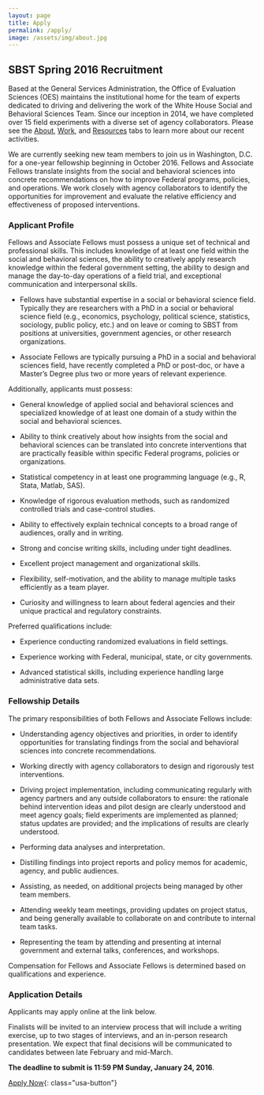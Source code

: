 ```yaml
---
layout: page
title: Apply
permalink: /apply/
image: /assets/img/about.jpg
---
```

## SBST Spring 2016 Recruitment

Based at the General Services Administration, the Office of Evaluation Sciences (OES) maintains the institutional home for the team of experts dedicated to driving and delivering the work of the White House Social and Behavioral Sciences Team. Since our inception in 2014, we have completed over 15 field experiments with a diverse set of agency collaborators. Please see the [About](https://sbst.gov/about), [Work](https://sbst.gov/work), and [Resources](https://sbst.gov/resources) tabs to learn more about our recent activities.

We are currently seeking new team members to join us in Washington, D.C. for a one-year fellowship beginning in October 2016. Fellows and Associate Fellows translate insights from the social and behavioral sciences into concrete recommendations on how to improve Federal programs, policies, and operations. We work closely with agency collaborators to identify the opportunities for improvement and evaluate the relative efficiency and effectiveness of proposed interventions.

### Applicant Profile

Fellows and Associate Fellows must possess a unique set of technical and professional skills. This includes knowledge of at least one field within the social and behavioral sciences, the ability to creatively apply research knowledge within the federal government setting, the ability to design and manage the day-to-day operations of a field trial, and exceptional communication and interpersonal skills.

* Fellows have substantial expertise in a social or behavioral science field. Typically they are researchers with a PhD in a social or behavioral science field (e.g., economics, psychology, political science, statistics, sociology, public policy, etc.) and on leave or coming to SBST from positions at universities, government agencies, or other research organizations.

* Associate Fellows are typically pursuing a PhD in a social and behavioral sciences field, have recently completed a PhD or post-doc, or have a Master’s Degree plus two or more years of relevant experience.

Additionally, applicants must possess:

* General knowledge of applied social and behavioral sciences and specialized knowledge of at least one domain of a study within the social and behavioral sciences.

* Ability to think creatively about how insights from the social and behavioral sciences can be translated into concrete interventions that are practically feasible within specific Federal programs, policies or organizations.

* Statistical competency in at least one programming language (e.g., R, Stata, Matlab, SAS).

* Knowledge of rigorous evaluation methods, such as randomized controlled trials and case-control studies.

* Ability to effectively explain technical concepts to a broad range of audiences, orally and in writing.

* Strong and concise writing skills, including under tight deadlines.

* Excellent project management and organizational skills.

* Flexibility, self-motivation, and the ability to manage multiple tasks efficiently as a team player.

* Curiosity and willingness to learn about federal agencies and their unique practical and regulatory constraints.

Preferred qualifications include:

* Experience conducting randomized evaluations in field settings.

* Experience working with Federal, municipal, state, or city governments.

* Advanced statistical skills, including experience handling large administrative data sets.

### Fellowship Details

The primary responsibilities of both Fellows and Associate Fellows include:

* Understanding agency objectives and priorities, in order to identify opportunities for translating findings from the social and behavioral sciences into concrete recommendations.

* Working directly with agency collaborators to design and rigorously test interventions.

* Driving project implementation, including communicating regularly with agency partners and any outside collaborators to ensure: the rationale behind intervention ideas and pilot design are clearly understood and meet agency goals; field experiments are implemented as planned; status updates are provided; and the implications of results are clearly understood.

* Performing data analyses and interpretation.

* Distilling findings into project reports and policy memos for academic, agency, and public audiences.

* Assisting, as needed, on additional projects being managed by other team members.

* Attending weekly team meetings, providing updates on project status, and being generally available to collaborate on and contribute to internal team tasks.

* Representing the team by attending and presenting at internal government and external talks, conferences, and workshops.

Compensation for Fellows and Associate Fellows is determined based on qualifications and experience.

### Application Details

Applicants may apply online at the link below.

Finalists will be invited to an interview process that will include a writing exercise, up to two stages of interviews, and an in-person research presentation. We expect that final decisions will be communicated to candidates between late February and mid-March.

**The deadline to submit is 11:59 PM Sunday, January 24, 2016**.

[Apply Now](https://sbst.fluidreview.com/){: class="usa-button"}

#### 